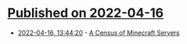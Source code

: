 # [Published on 2022-04-16](index.md)

* [2022-04-16, 13:44:20](https://news.ycombinator.com/item?id=31052254) - [A Census of Minecraft Servers](https://blog.bithole.dev/mcmap.html)
